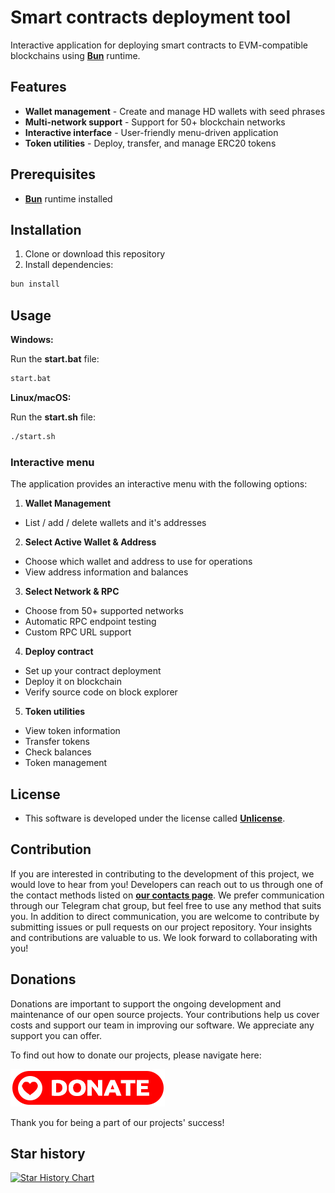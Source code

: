 # Smart contracts deployment tool

Interactive application for deploying smart contracts to EVM-compatible blockchains using [**Bun**](https://bun.sh) runtime.

## Features

- **Wallet management** - Create and manage HD wallets with seed phrases
- **Multi-network support** - Support for 50+ blockchain networks
- **Interactive interface** - User-friendly menu-driven application
- **Token utilities** - Deploy, transfer, and manage ERC20 tokens

## Prerequisites

- [**Bun**](https://bun.sh/) runtime installed

## Installation

1. Clone or download this repository
2. Install dependencies:

```bash
bun install
```

## Usage

**Windows:**

Run the **start.bat** file:

```bash
start.bat
```

**Linux/macOS:**

Run the **start.sh** file:

```bash
./start.sh
```

### Interactive menu

The application provides an interactive menu with the following options:

1. **Wallet Management**

- List / add / delete wallets and it's addresses

2. **Select Active Wallet & Address**

- Choose which wallet and address to use for operations
- View address information and balances

3. **Select Network & RPC**

- Choose from 50+ supported networks
- Automatic RPC endpoint testing
- Custom RPC URL support

4. **Deploy contract**

- Set up your contract deployment
- Deploy it on blockchain
- Verify source code on block explorer

5. **Token utilities**

- View token information
- Transfer tokens
- Check balances
- Token management

## License

- This software is developed under the license called [**Unlicense**](./LICENSE).

## Contribution

If you are interested in contributing to the development of this project, we would love to hear from you! Developers can reach out to us through one of the contact methods listed on [**our contacts page**](https://libersoft.org/contacts). We prefer communication through our Telegram chat group, but feel free to use any method that suits you.
In addition to direct communication, you are welcome to contribute by submitting issues or pull requests on our project repository. Your insights and contributions are valuable to us. We look forward to collaborating with you!

## Donations

Donations are important to support the ongoing development and maintenance of our open source projects. Your contributions help us cover costs and support our team in improving our software. We appreciate any support you can offer.

To find out how to donate our projects, please navigate here:

[![Donate](https://raw.githubusercontent.com/libersoft-org/documents/main/donate.png)](https://libersoft.org/donations)

Thank you for being a part of our projects' success!

## Star history

[![Star History Chart](https://api.star-history.com/svg?repos=libersoft-org/smart-contracts&type=Date)](https://star-history.com/#libersoft-org/smart-contracts&Date)
